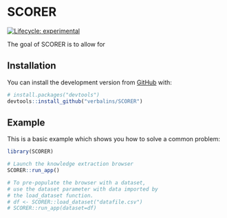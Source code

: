 
<!-- README.md is generated from README.Rmd. Please edit that file -->

# SCORER

<!-- badges: start -->

[![Lifecycle:
experimental](https://img.shields.io/badge/lifecycle-experimental-orange.svg)](https://lifecycle.r-lib.org/articles/stages.html#experimental)
<!-- badges: end -->

The goal of SCORER is to allow for

## Installation

You can install the development version from
[GitHub](https://github.com/) with:

``` r
# install.packages("devtools")
devtools::install_github("verbalins/SCORER")
```

## Example

This is a basic example which shows you how to solve a common problem:

``` r
library(SCORER)

# Launch the knowledge extraction browser
SCORER::run_app()

# To pre-populate the browser with a dataset, 
# use the dataset parameter with data imported by
# the load_dataset function.
# df <- SCORER::load_dataset("datafile.csv")
# SCORER::run_app(dataset=df)
```
